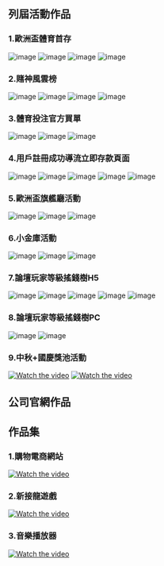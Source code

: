 ## 列屆活動作品
### 1.歐洲盃體育首存
![image](https://storage.googleapis.com/meettoo-dev/work/活動1-1.jpg)
![image](https://storage.googleapis.com/meettoo-dev/work/活動1-2.jpg)
![image](https://storage.googleapis.com/meettoo-dev/work/活動1-3.jpg)
![image](https://storage.googleapis.com/meettoo-dev/work/活動1-4.jpg)
### 2.賭神風雲榜
![image](https://storage.googleapis.com/meettoo-dev/work/活動2-1.jpg)
![image](https://storage.googleapis.com/meettoo-dev/work/活動2-2.jpg)
![image](https://storage.googleapis.com/meettoo-dev/work/活動2-3.jpg)
![image](https://storage.googleapis.com/meettoo-dev/work/活動2-4.jpg)
### 3.體育投注官方買單
![image](https://storage.googleapis.com/meettoo-dev/work/活動3-1.jpg)
![image](https://storage.googleapis.com/meettoo-dev/work/活動3-2.jpg)
![image](https://storage.googleapis.com/meettoo-dev/work/活動3-3.jpg)
### 4.用戶註冊成功導流立即存款頁面
![image](https://storage.googleapis.com/meettoo-dev/work/活動4-1.jpg)
![image](https://storage.googleapis.com/meettoo-dev/work/活動4-2.jpg)
![image](https://storage.googleapis.com/meettoo-dev/work/活動4-3.jpg)
![image](https://storage.googleapis.com/meettoo-dev/work/活動4-4.jpg)
![image](https://storage.googleapis.com/meettoo-dev/work/活動4-5.jpg)
### 5.歐洲盃旗艦廳活動
![image](https://storage.googleapis.com/meettoo-dev/work/活動5-1.jpg)
![image](https://storage.googleapis.com/meettoo-dev/work/活動5-2.jpg)
![image](https://storage.googleapis.com/meettoo-dev/work/活動5-3.jpg)
### 6.小金庫活動
![image](https://storage.googleapis.com/meettoo-dev/work/活動6-1.jpg)
![image](https://storage.googleapis.com/meettoo-dev/work/活動6-2.jpg)
![image](https://storage.googleapis.com/meettoo-dev/work/活動6-3.jpg)
### 7.論壇玩家等級搖錢樹H5
![image](https://storage.googleapis.com/meettoo-dev/work/活動7-1-H5.jpg)
![image](https://storage.googleapis.com/meettoo-dev/work/活動7-2-H5.jpg)
![image](https://storage.googleapis.com/meettoo-dev/work/活動7-3-H5.jpg)
![image](https://storage.googleapis.com/meettoo-dev/work/活動7-4-H5.jpg)
![image](https://storage.googleapis.com/meettoo-dev/work/活動7-5-H5.jpg)
### 8.論壇玩家等級搖錢樹PC
![image](https://storage.googleapis.com/meettoo-dev/work/活動8-1-PC.jpg)
![image](https://storage.googleapis.com/meettoo-dev/work/活動8-2-PC.jpg)
### 9.中秋+國慶獎池活動
[![Watch the video](https://img.youtube.com/vi/T-D1KVIuvjA/maxresdefault.jpg)](https://storage.googleapis.com/meettoo-dev/work/中秋國慶活動01.mp4)
[![Watch the video](https://img.youtube.com/vi/T-D1KVIuvjA/maxresdefault.jpg)](https://storage.googleapis.com/meettoo-dev/work/中秋國慶活動02-自動滾動.mp4)

## 公司官網作品
## 作品集
### 1.購物電商網站
[![Watch the video](https://img.youtube.com/vi/T-D1KVIuvjA/maxresdefault.jpg)](https://www.youtube.com/watch?v=86ZLHKa3rqw&feature=youtu.be)
### 2.新接龍遊戲
[![Watch the video](https://img.youtube.com/vi/T-D1KVIuvjA/maxresdefault.jpg)](https://www.youtube.com/watch?v=fM_XFfIs_L8)
### 3.音樂播放器
[![Watch the video](https://img.youtube.com/vi/T-D1KVIuvjA/maxresdefault.jpg)](https://www.youtube.com/watch?v=PWtiuUmIktE&feature=youtu.be)
